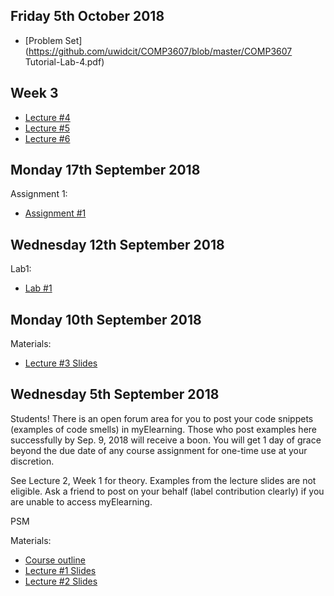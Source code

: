 
## Friday 5th October 2018
* [Problem Set](https://github.com/uwidcit/COMP3607/blob/master/COMP3607 Tutorial-Lab-4.pdf)

## Week 3
* [Lecture #4](https://github.com/uwidcit/COMP3607/blob/master/lecture4.pdf)
* [Lecture #5](https://github.com/uwidcit/COMP3607/blob/master/lecture5.pdf)
* [Lecture #6](https://github.com/uwidcit/COMP3607/blob/master/lecture6.pdf)

## Monday 17th September 2018
Assignment 1:
* [Assignment #1](https://github.com/uwidcit/COMP3607/blob/master/assignment-1.pdf)

## Wednesday 12th September 2018

Lab1:
* [Lab #1](https://github.com/uwidcit/COMP3607/blob/master/lab1.pdf)

## Monday 10th September 2018

Materials:

* [Lecture #3 Slides](https://github.com/uwidcit/COMP3607/blob/master/lecture-3-deck.pdf)

## Wednesday 5th September 2018
Students!
There is an open forum area for you to post your code snippets (examples of code smells) in myElearning. Those who post examples here successfully by Sep. 9, 2018 will receive a boon. You will get 1 day of grace beyond the due date of any course assignment for one-time use at your discretion.

See Lecture 2, Week 1 for theory. Examples from the lecture slides are not eligible.
Ask a friend to post on your behalf (label contribution clearly) if you are unable to access myElearning.

PSM

Materials:

* [Course outline](https://github.com/uwidcit/COMP3607/blob/master/course-outline.pdf)
* [Lecture #1 Slides](https://github.com/uwidcit/COMP3607/blob/master/lecture-1-deck.pdf)
* [Lecture #2 Slides](https://github.com/uwidcit/COMP3607/blob/master/lecture-2-deck.pdf)
